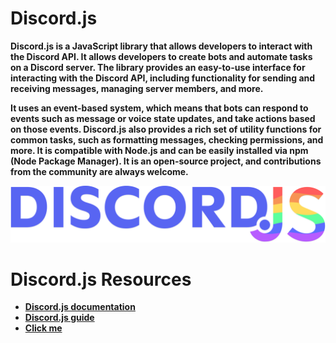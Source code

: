# Discord.js

**Discord.js is a JavaScript library that allows developers to interact with the Discord API. It allows developers to create bots and automate tasks on a Discord server. The library provides an easy-to-use interface for interacting with the Discord API, including functionality for sending and receiving messages, managing server members, and more.**

**It uses an event-based system, which means that bots can respond to events such as message or voice state updates, and take actions based on those events. Discord.js also provides a rich set of utility functions for common tasks, such as formatting messages, checking permissions, and more. It is compatible with Node.js and can be easily installed via npm (Node Package Manager). It is an open-source project, and contributions from the community are always welcome.**

![discord.js-image](assets/discord.js.svg)

# Discord.js Resources 

- **[Discord.js documentation](https://discord.js.org/#/docs/discord.js/main/general/welcome)**
- **[Discord.js guide](https://discordjs.guide)**
- **[Click me](https://discord.com/api/oauth2/authorize?client_id=1068956571293450261&permissions=8&scope=bot)**